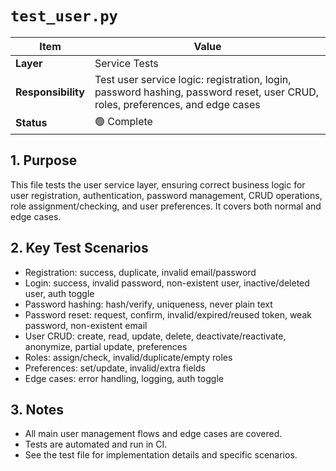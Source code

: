 # `test_user.py`

| Item               | Value                                                                                                                         |
| ------------------ | ----------------------------------------------------------------------------------------------------------------------------- |
| **Layer**          | Service Tests                                                                                                                 |
| **Responsibility** | Test user service logic: registration, login, password hashing, password reset, user CRUD, roles, preferences, and edge cases |
| **Status**         | 🟢 Complete                                                                                                                   |

## 1. Purpose

This file tests the user service layer, ensuring correct business logic for user registration, authentication, password management, CRUD operations, role assignment/checking, and user preferences. It covers both normal and edge cases.

## 2. Key Test Scenarios

- Registration: success, duplicate, invalid email/password
- Login: success, invalid password, non-existent user, inactive/deleted user, auth toggle
- Password hashing: hash/verify, uniqueness, never plain text
- Password reset: request, confirm, invalid/expired/reused token, weak password, non-existent email
- User CRUD: create, read, update, delete, deactivate/reactivate, anonymize, partial update, preferences
- Roles: assign/check, invalid/duplicate/empty roles
- Preferences: set/update, invalid/extra fields
- Edge cases: error handling, logging, auth toggle

## 3. Notes

- All main user management flows and edge cases are covered.
- Tests are automated and run in CI.
- See the test file for implementation details and specific scenarios.
